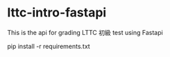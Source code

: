 # lttc-intro-fastapi
This is the api for grading LTTC 初級 test using Fastapi


pip install -r requirements.txt
